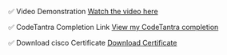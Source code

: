  ✅ Video Demonstration
[Watch the video here](https://preskilet.com/67ef72f70e44da001c1a293a)

 ✅ CodeTantra Completion Link
[View my CodeTantra completion](https://mitaoe.codetantra.com/secure/course.jsp?eucId=6773e3f2f1f9c5320ca6bc85)

 ✅ Download  cisco Certificate 
[Download Certificate](./Roll%20no%2026cs8.pdf)





